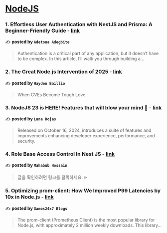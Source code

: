 
<h1><a href=https://medium.com/tag/nodejs/recommended target="_blank" rel="noopener noreferrer">NodeJS</a></h1>
<h3>1. Effortless User Authentication with NestJS and Prisma: A Beginner-Friendly Guide - <a href="https://medium.com/@tona_tech/effortless-user-authentication-with-nestjs-and-prisma-a-beginner-friendly-guide-99989d36d7c2" target="_blank" rel="noopener noreferrer">link</a></h3>

✍️ **posted by `Adetona Adegbite`**

<blockquote>Authentication is a critical part of any application, but it doesn’t have to be complex. In this article, I’ll walk you through building a…</blockquote>

<h3>2. The Great Node.js Intervention of 2025 - <a href="https://medium.com/@haydengpt/the-great-node-js-intervention-of-2025-24821f8d0cec" target="_blank" rel="noopener noreferrer">link</a></h3>

✍️ **posted by `Hayden Baillio`**

<blockquote>When CVEs Become Tough Love</blockquote>

<h3>3. NodeJS 23 is HERE! Features that will blow your mind 🤯 - <a href="https://medium.com/@Luna-Rojas/nodejs-23-is-here-features-that-will-blow-your-mind-0560ebfd8847" target="_blank" rel="noopener noreferrer">link</a></h3>

✍️ **posted by `Luna Rojas`**

<blockquote>Released on October 16, 2024, introduces a suite of features and improvements enhancing developer experience, performance, and security.</blockquote>

<h3>4. Role Base Access Control In Nest JS - <a href="https://medium.com/@palashmahabub/role-base-access-control-in-nest-js-e984f3db4634" target="_blank" rel="noopener noreferrer">link</a></h3>

✍️ **posted by `Mahabub Hossain`**

<blockquote>글을 확인하려면 링크를 클릭하세요. ⌲</blockquote>

<h3>5. Optimizing prom-client: How We Improved P99 Latencies by 10x in Node.js - <a href="https://medium.com/@Games24x7Tech/optimizing-prom-client-how-we-improved-p99-latencies-by-10x-in-node-js-c3c2f6c68297" target="_blank" rel="noopener noreferrer">link</a></h3>

✍️ **posted by `Games24x7 Blogs`**

<blockquote>The prom-client (Prometheus Client) is the most popular library for Node.js, with approximately 2 million weekly downloads. This library…</blockquote>

